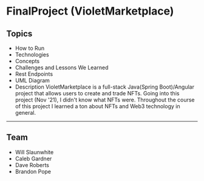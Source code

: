 # FinalProject (VioletMarketplace)

## Topics
  - How to Run
  - Technologies
  - Concepts
  - Challenges and Lessons We Learned
  - Rest Endpoints
  - UML Diagram
  - Description
    VioletMarketplace is a full-stack Java(Spring Boot)/Angular project that allows users to create and trade NFTs. Going into this project (Nov '21), I didn't know what NFTs were. Throughout the course of this project I learned a ton about NFTs and Web3 technology in general.
    <!-- Need more details about how a user can interact with the website  -->
<!-- This is a full-stack group project that allows users to search for date night inspiration. Unregistered users have limited navigation but can browse all the date nights or search by category. Logged in users have the ability to review date night ideas, blog about their experiences and respond to others blogs. Blogs can have comments added. -->

---

## Team

  - Will Slaunwhite
  - Caleb Gardner
  - Dave Roberts
  - Brandon Pope
<!--

Meet The Team
Jordy Castorena
Diego Escutia
Steph Karlsen
Topics
Creating a SQL database and subsequent tables

Configuring a JPA project

Configuring REST API's

Using Postman to test back-end functionality

Mapping Entities to SQL tables

Creating JUnit tests to ensure JPA mappings are correct

Integrating a Spring MVC project with a JPA project

Performing basic CRUD operations

Gradle dependency management

Angular front-end funcionality

Back to Top

How to Run
Perfect Date URL
Technologies
Angular

JavaScript

Typescript

REST API

JSON

Postman

MySQL 5.7

Spring Web MVC Framework

Java Persistance API

JPA

JPQL

JUnit 5

Hibernate

Bootstrap 5.2

CSS

HTML 5

JSP

MySQL Workbench

Gradle

MAMP

Git

Github

Spring Tool Suite 4

macOS on Monterey

Back to Top

Concepts
Http Request Mapping

Get, Post, Delete, Put

Database extraction with Repository

Style Pages - Object Oriented Programming

Class hierarchies

Interfaces

APIE (Abstraction - Polymorphism - Inheritance - Encapsulation)

Implementation

Lists

Collections

Try/Catch Statements and Exceptions

Web Forms

Back to Top

REST Endpoints
Examples of our Postman routes:

HTTP Verb Purpose	URI	Request Body	Response Body	Operation
POST	/api/datenights	JSON for new datenight	Create datenight	Create
POST	/api//reviews/{datenightId}	JSON for new review	Create review by datenight id	Create
POST	/api/users/{userId}/blogs	JSON for new blog	Create blog	Create
POST	/api/users	JSON for user	Create user	Create
GET	/api/datenights		List of datenights	Read
GET	/api/reviews/datenights/{dateNightId}		List of reviews by Datenight	Read
GET	/api/users/{userId}/blogs		List of blogs by user	Read
GET	/api/review/datenights/{datenightId}		View review by datenight id	Read
PUT	/api/datenights/{datenightId}	JSON to update datenight	Update datenight	Update
PUT	/api/reviews/{reviewId}	JSON to update review	Update review	Update
PUT	/api blog/{userId}	JSON to update blog	Update cblog by user id	Update
DELETE	/api/datenights/{id}		Delete datenight	Delete
DELETE	/api/reviews/{id}		Delete review	Delete
DELETE	/api/blog/{id}		Delete comment	Delete
Challenges and Lessons We Learned
Jordy - This project was the culmination of our efforts during this BootCamp. There were various challenges throughout the sprint. My own personal challenge was populating a thread with replies to a Blog and persisting new replies. Combining JavaScript with HTML required me to do a great amount of research to make it all work. When working with others, you always have to learn to be open to diverse ideas and suggestions.

Diego - In this project, the foundations of REST really cemented, while also improving my familiarity with MySQL Workbench. One of the requirements for the project is to have encrypted login capabilities. I developed a better understanding on how to give users authorized access to the website. Once we started the Angular side of the project, I further understood the relationship between Models, Services, and Components.

Steph - Our final group project for me was a great experience to get more practice working in a group. Relying on a group is something I have struggled with in the past but my team members made that very easy and we all worked very well together. -->
